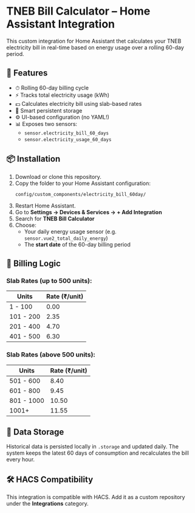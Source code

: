 # TNEB Bill Calculator – Home Assistant Integration

This custom integration for Home Assistant thet calculates your TNEB electricity bill in real-time based on energy usage over a rolling 60-day period.

## 🔧 Features

- ⏱ Rolling 60-day billing cycle  
- ⚡ Tracks total electricity usage (kWh)  
- 💵 Calculates electricity bill using slab-based rates  
- 🧠 Smart persistent storage  
- ⚙️ UI-based configuration (no YAML!)  
- 📊 Exposes two sensors:  
  - `sensor.electricity_bill_60_days`  
  - `sensor.electricity_usage_60_days`

## 📦 Installation

1. Download or clone this repository.  
2. Copy the folder to your Home Assistant configuration:  
   ```
   config/custom_components/electricity_bill_60day/
   ```
3. Restart Home Assistant.  
4. Go to **Settings → Devices & Services → + Add Integration**  
5. Search for **TNEB Bill Calculator**  
6. Choose:  
   - Your daily energy usage sensor (e.g. `sensor.vue2_total_daily_energy`)  
   - The **start date** of the 60-day billing period  

## 🧮 Billing Logic

### Slab Rates (up to 500 units):

| Units        | Rate (₹/unit) |
|--------------|---------------|
| 1 - 100      | 0.00          |
| 101 - 200    | 2.35          |
| 201 - 400    | 4.70          |
| 401 - 500    | 6.30          |

### Slab Rates (above 500 units):

| Units        | Rate (₹/unit) |
|--------------|---------------|
| 501 - 600    | 8.40          |
| 601 - 800    | 9.45          |
| 801 - 1000   | 10.50         |
| 1001+        | 11.55         |

## 🧠 Data Storage

Historical data is persisted locally in `.storage` and updated daily. The system keeps the latest 60 days of consumption and recalculates the bill every hour.

## 🛠 HACS Compatibility

This integration is compatible with HACS. Add it as a custom repository under the **Integrations** category.

